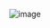 ![image](https://github.com/amiegirl/Data_Analyst_Portfolio_Projects/assets/81017006/af818625-d8e4-4a26-a60a-5dac19450e87)

